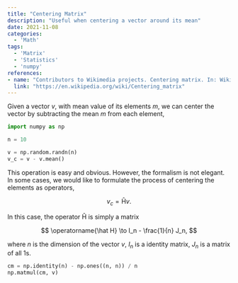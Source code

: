 ```yaml
---
title: "Centering Matrix"
description: "Useful when centering a vector around its mean"
date: 2021-11-08
categories:
  - 'Math'
tags:
  - 'Matrix'
  - 'Statistics'
  - 'numpy'
references:
- name: "Contributors to Wikimedia projects. Centering matrix. In: Wikipedia [Internet]. 9 Jun 2021 [cited 8 Nov 2021]. Available: https://en.wikipedia.org/wiki/Centering_matrix"
  link: "https://en.wikipedia.org/wiki/Centering_matrix"
---
```


Given a vector $v$, with mean value of its elements $m$, we can center the vector by subtracting the mean $m$ from each element,

```python
import numpy as np

n = 10

v = np.random.randn(n)
v_c = v - v.mean()
```

This operation is easy and obvious. However, the formalism is not elegant. In some cases, we would like to formulate the process of centering the elements as operators,

$$
v_c = \operatorname{\hat H}v.
$$

In this case, the operator $\operatorname{\hat H}$ is simply a matrix

$$
\operatorname{\hat H} \to I_n - \frac{1}{n} J_n,
$$

where $n$ is the dimension of the vector $v$, $I_n$ is a identity matrix, $J_n$ is a matrix of all $1$s.

```python
cm = np.identity(n) - np.ones((n, n)) / n
np.matmul(cm, v)
```



[^wiki]: Contributors to Wikimedia projects. Centering matrix. In: Wikipedia [Internet]. 9 Jun 2021 [cited 8 Nov 2021]. Available: https://en.wikipedia.org/wiki/Centering_matrix

